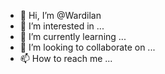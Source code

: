 - 👋 Hi, I’m @Wardilan
- 👀 I’m interested in ...
- 🌱 I’m currently learning ...
- 💞️ I’m looking to collaborate on ...
- 📫 How to reach me ...

<!---
Wardilan/Wardilan is a ✨ special ✨ repository because its `README.md` (this file) appears on your GitHub profile.
You can click the Preview link to take a look at your changes.
--->
